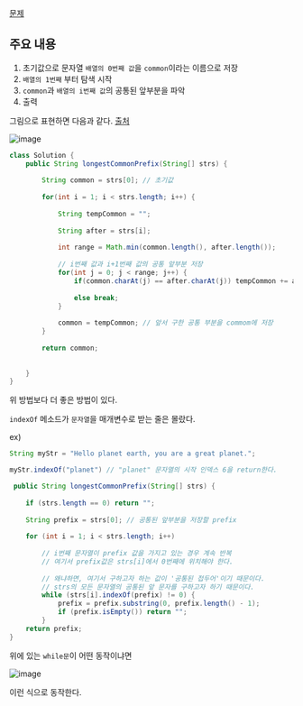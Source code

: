 [문제](https://leetcode.com/problems/longest-common-prefix/)

## 주요 내용 

1. 초기값으로 문자열 `배열의 0번째 값`을 `common`이라는 이름으로 저장
2. `배열의 1번째` 부터 탐색 시작 
3. `common`과 `배열의 i번째 값`의 공통된 앞부분을 파악
4. 출력 

그림으로 표현하면 다음과 같다. [출처](https://leetcode.com/problems/longest-common-prefix/solution/)

![image](https://user-images.githubusercontent.com/64796257/192420768-9e1ba033-c30c-456e-b420-5ed128a7420d.png)

``` java
class Solution {
    public String longestCommonPrefix(String[] strs) {
        
        String common = strs[0]; // 초기값
        
        for(int i = 1; i < strs.length; i++) {
            
            String tempCommon = ""; 
                        
            String after = strs[i];            
            
            int range = Math.min(common.length(), after.length()); 
            
            // i번째 값과 i+1번째 값의 공통 앞부분 저장
            for(int j = 0; j < range; j++) {
                if(common.charAt(j) == after.charAt(j)) tempCommon += after.charAt(j); 
                
                else break;
            }
                        
            common = tempCommon; // 앞서 구한 공통 부분을 commom에 저장
        }
        
        return common;
        
        
    }
}
```

위 방법보다 더 좋은 방법이 있다. 

`indexOf` 메소드가 `문자열`을 매개변수로 받는 줄은 몰랐다. 

ex) 
``` java
String myStr = "Hello planet earth, you are a great planet.";

myStr.indexOf("planet") // "planet" 문자열의 시작 인덱스 6을 return한다. 
```

``` java
 public String longestCommonPrefix(String[] strs) {
 
    if (strs.length == 0) return "";
    
    String prefix = strs[0]; // 공통된 앞부분을 저장할 prefix
    
    for (int i = 1; i < strs.length; i++)
    
        // i번째 문자열이 prefix 값을 가지고 있는 경우 계속 반복 
        // 여기서 prefix값은 strs[i]에서 0번째에 위치해야 한다. 
        
        // 왜냐하면, 여기서 구하고자 하는 값이 '공통된 접두어'이기 때문이다. 
        // strs의 모든 문자열의 공통된 앞 문자를 구하고자 하기 때문이다. 
        while (strs[i].indexOf(prefix) != 0) {
            prefix = prefix.substring(0, prefix.length() - 1);
            if (prefix.isEmpty()) return "";
        }        
    return prefix;
}
```

위에 있는 `while문`이 어떤 동작이냐면 

![image](https://user-images.githubusercontent.com/64796257/192466292-881e8612-54b4-4bb9-8d3d-407502f244f5.png)

이런 식으로 동작한다. 

